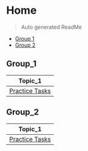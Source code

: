 # Home 

> Auto generated ReadMe

- [Group 1](#Group_1)
- [Group 2](#Group_2)

## Group_1

| Topic_1                             |
|-------------------------------------|
| [Practice Tasks](home/php/home/php) |

## Group_2

| Topic_1                             |
|-------------------------------------|
| [Practice Tasks](home/php/home/php) |

